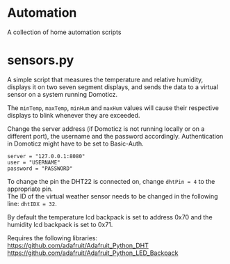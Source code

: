 # Automation
A collection of home automation scripts

# sensors.py
A simple script that measures the temperature and relative humidity, displays it on two seven segment displays, and sends the data to a virtual sensor on a system running Domoticz.

The ```minTemp```, ```maxTemp```, ```minHum``` and ```maxHum``` values will cause their respective displays to blink whenever they are exceeded.

Change the server address (if Domoticz is not running locally or on a different port), the username and the password accordingly. Authentication in Domoticz might have to be set to Basic-Auth.

```
server = "127.0.0.1:8080"
user = "USERNAME"
password = "PASSWORD"
```

To change the pin the DHT22 is connected on, change ```dhtPin = 4``` to the appropriate pin.  
The ID of the virtual weather sensor needs to be changed in the following line: ```dhtIDX = 32```.

By default the temperature lcd backpack is set to address 0x70 and the humidity lcd backpack is set to 0x71.

Requires the following libraries:  
https://github.com/adafruit/Adafruit_Python_DHT  
https://github.com/adafruit/Adafruit_Python_LED_Backpack  

